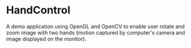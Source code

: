 HandControl
===========

A demo application using OpenGL and OpenCV to enable user rotate and zoom image with two hands (motion captured by computer's camera and image displayed on the monitor).
